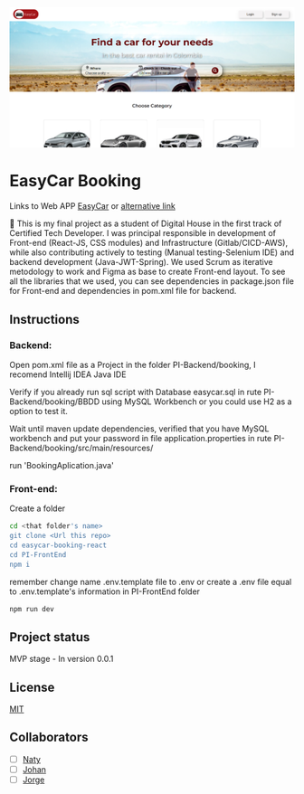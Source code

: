 ![Home](PI-FrontEnd/public/images/demoHome.png)
# EasyCar Booking

Links to Web APP [EasyCar](http://easycar.ddnsking.com/) or [alternative link](http://frontend-grupo4-easycar.s3-website.us-east-2.amazonaws.com/)

🚀 This is my final project as a student of Digital House in the first track of Certified Tech Developer. I was principal responsible in  development of Front-end (React-JS, CSS modules) and Infrastructure (Gitlab/CICD-AWS), while also contributing actively to testing (Manual testing-Selenium IDE) and backend development (Java-JWT-Spring). We used Scrum as iterative metodology to work and Figma as base to create Front-end layout. To see all the libraries that we used, you can see dependencies in package.json file for Front-end and dependencies in pom.xml file for backend. 

## Instructions

### Backend: 

Open pom.xml file as a Project in the folder PI-Backend/booking, I recomend Intellij IDEA Java IDE

Verify if you already run sql script with Database easycar.sql in rute PI-Backend/booking/BBDD using MySQL Workbench or you could use H2 as a option to test it.

Wait until maven update dependencies, verified that you have MySQL workbench and put your password in file
application.properties in rute PI-Backend/booking/src/main/resources/

run 'BookingAplication.java'

### Front-end:

Create a folder

```bash
cd <that folder's name>
git clone <Url this repo>
cd easycar-booking-react
cd PI-FrontEnd
npm i
```
remember change name .env.template file to .env or create a .env file equal to .env.template's information in PI-FrontEnd folder  

```bash
npm run dev
```

## Project status

MVP stage - In version 0.0.1

## License

[MIT](https://choosealicense.com/licenses/mit/)

## Collaborators

- [ ] [Naty](https://www.linkedin.com/in/natalia-madera-morelo/)
- [ ] [Johan](https://www.linkedin.com/in/johansep%C3%BAlveda/)
- [ ] [Jorge](https://www.linkedin.com/in/jorgenavarrope%C3%B1ate/)
